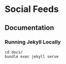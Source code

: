 # Social Feeds

## Documentation

### Running Jekyll Locally

    cd docs/
    bundle exec jekyll serve